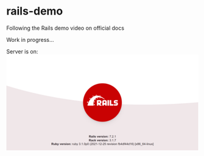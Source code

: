 # rails-demo
Following the Rails demo video on official docs

Work in progress...

Server is on:
![rails server](server-on.png)
